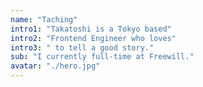 ```yaml
---
name: "Taching"
intro1: "Takatoshi is a Tokyo based"
intro2: "Frontend Engineer who loves"
intro3: " to tell a good story."
sub: "I currently full-time at Freewill."
avatar: "./hero.jpg"
---
```

